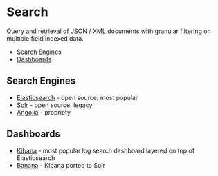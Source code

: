 # Search

Query and retrieval of JSON / XML documents with granular filtering on multiple field indexed data.

<!-- INDEX_START -->

- [Search Engines](#search-engines)
- [Dashboards](#dashboards)

<!-- INDEX_END -->

## Search Engines

- [Elasticsearch](elasticsearch.md) - open source, most popular
- [Solr](solr.md) - open source, legacy
- [Angolia](https://www.algolia.com/) - propriety

## Dashboards

- [Kibana](https://www.elastic.co/kibana) - most popular log search dashboard layered on top of Elasticsearch
- [Banana](https://github.com/lucidworks/banana) - Kibana ported to Solr
